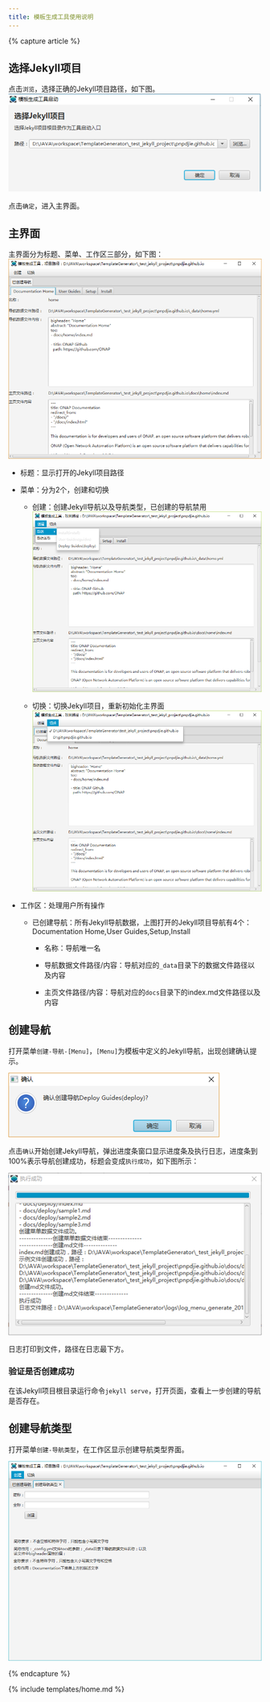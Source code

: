```yaml
---
title: 模板生成工具使用说明
---
```


{% capture article %}

## 选择Jekyll项目

点击`浏览`，选择正确的Jekyll项目路径，如下图。
![选择Jekyll项目](/images/docs/guides/jekyll/template-generator-launcher.png)

点击`确定`，进入主界面。

## 主界面

主界面分为标题、菜单、工作区三部分，如下图：
![主界面](/images/docs/guides/jekyll/template-generator-main.png)

* 标题：显示打开的Jekyll项目路径

* 菜单：分为2个，创建和切换

  * 创建：创建Jekyll导航以及导航类型，已创建的导航禁用![菜单-创建](/images/docs/guides/jekyll/template-generator-menu-create.png)

  * 切换：切换Jekyll项目，重新初始化主界面![菜单-创建](/images/docs/guides/jekyll/template-generator-menu-switch.png)

* 工作区：处理用户所有操作
  
  * 已创建导航：所有Jekyll导航数据，上图打开的Jekyll项目导航有4个：Documentation Home,User Guides,Setup,Install

    * 名称：导航唯一名

    * 导航数据文件路径/内容：导航对应的`_data`目录下的数据文件路径以及内容

    * 主页文件路径/内容：导航对应的`docs`目录下的index.md文件路径以及内容

## 创建导航

打开菜单`创建-导航-[Menu]`，`[Menu]`为模板中定义的Jekyll导航，出现创建确认提示。

![创建导航确认框](/images/docs/guides/jekyll/template-generator-create-menu-confirm.png)

点击`确认`开始创建Jekyll导航，弹出进度条窗口显示进度条及执行日志，进度条到100%表示导航创建成功，标题会变成`执行成功`，如下图所示：

![创建导航进度条](/images/docs/guides/jekyll/template-generator-create-menu-progress.png)

日志打印到文件，路径在日志最下方。

### 验证是否创建成功

在该Jekyll项目根目录运行命令`jekyll serve`，打开页面，查看上一步创建的导航是否存在。

## 创建导航类型

打开菜单`创建-导航类型`，在工作区显示创建导航类型界面。

![创建导航类型](/images/docs/guides/jekyll/template-generator-create-menutype.png)

{% endcapture %}

{% include templates/home.md %}
